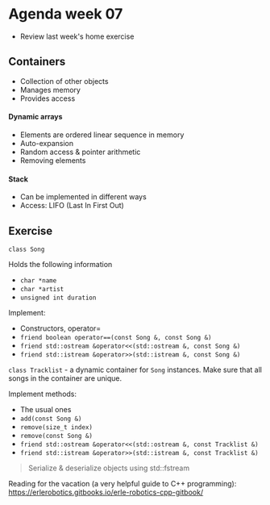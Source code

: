 # Agenda week 07
* Review last week's home exercise
## Containers
* Collection of other objects
* Manages memory
* Provides access
#### Dynamic arrays
* Elements are ordered linear sequence in memory
* Auto-expansion
* Random access & pointer arithmetic
* Removing elements
#### Stack
* Can be implemented in different ways
* Access: LIFO (Last In First Out)
##  Exercise
`class Song`

Holds the following information
* `char *name`
* `char *artist`
* `unsigned int duration`

Implement:
* Constructors, operator=
* `friend boolean operator==(const Song &, const Song &)`
* `friend std::ostream &operator<<(std::ostream &, const Song &)`
* `friend std::istream &operator>>(std::istream &, const Song &)`

`class Tracklist` - a dynamic container for `Song` instances.
Make sure that all songs in the container are unique.

Implement methods:
* The usual ones
* `add(const Song &)`
* `remove(size_t index)`
* `remove(const Song &)`
* `friend std::ostream &operator<<(std::ostream &, const Tracklist &)`
* `friend std::istream &operator>>(std::istream &, const Tracklist &)`

> Serialize & deserialize objects using std::fstream

Reading for the vacation (a very helpful guide to C++ programming):
https://erlerobotics.gitbooks.io/erle-robotics-cpp-gitbook/